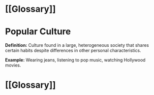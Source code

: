 # [[Glossary]]

# Popular Culture

**Definition:**  Culture found in a large, heterogeneous society that shares certain habits despite differences in other personal characteristics.

**Example:**  Wearing jeans, listening to pop music, watching Hollywood movies.

# [[Glossary]]